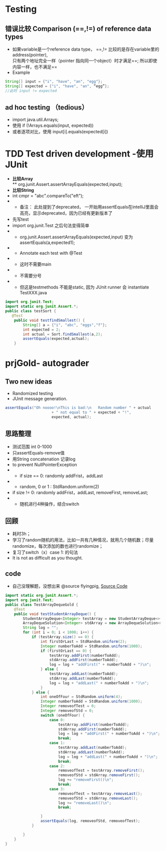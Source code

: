 # Testing 
## 错误比较 Comparison (==,!=) of reference data types 
* 如果variable是一个reference data type， ==,!= 比较的是存在variable里的address(pointer), <br>只有两个地址完全一样（pointer 指向同一个object）时才满足==; 所以即使内容一样，也不满足==
* Example
```java
String[] input = {"i", "have", "an", "egg"};
String[] expected = {"i", "have", "an", “egg”}; 
//此时 input != expected
```
## ad hoc testing （tedious）
* import java.util.Arrays;
* 使用 if (!Arrays.equals(input, expected))
* 或者逐项对比，使用 input[i].equals(expected[i])

# TDD  Test driven development -使用JUnit
* **比较Array**  
** org.junit.Assert.assertArrayEquals(expected,input);
* **比较String**
*  int cmpr = "abc".compareTo("eft");
* * 备注： 此处提到了deprecated， 一开始用assertEquals在intelliJ里面会高亮，显示deprecated，因为已经有更新版本了
* 先写test
* import org.junit.Test 之后句法变得简单
* * org.junit.Assert.assertArrayEquals(expected,input) 变为 assertEquals(a,expected1);
* * Annotate each test with @Test
* * 这时不需要main
* * 不需要分号
* * 但这是testmethods 不能是static, 因为 JUnit runner 会 instantiate TestXXX.java
 
```java 
import org.junit.Test;
import static org.junit.Assert.*;
public class testSort {
   @Test
    public void testfindSmallest() {
        String[] a = {"i", "abc", "eggs","f"};
        int expected = 2;
        int actual = Sort.findSmallest(a,2);
        assertEquals(expected,actual);
    }
```
# prjGold- autograder 
## Two new ideas
* Randomized testing
* JUnit message generation.
```java
assertEquals("Oh noooo!\nThis is bad:\n   Random number " + actual 
                     + " not equal to " + expected + "!", 
                     expected, actual);
```


## 思路整理
* 测试范围 int 0-1000
* 只assertEquals-remove值
* 用String concatenation 记录log 
* to prevent NullPointerException
* * if size == 0: randomly addFrist，addLast
* * random, 0 or 1 : StdRandom.uniform(2)
* if size != 0: randomly addFrist，addLast, removeFirst, removeLast; 
* * 随机进行4种操作，结合switch
## 回顾
* 耗时3h；
* 学习了random随机的用法，比如一共有几种情况，就用几个随机数；尽量randomize，每次添加的数也进行randomize；
* 复习了switch（x）case 1: 的句法
* It is not as difficult as you thought. 

## code 
* 自己没理解题，没想出来 @source flyingpig, [Source Code](https://github.com/PKUFlyingPig/CS61B/blob/e1fc65dcfdcf67e691dd5783f522181026ec0d1e/proj1gold/TestArrayDequeGold.java)

```java
import static org.junit.Assert.*;
import org.junit.Test;
public class TestArrayDequeGold {
    @Test
    public void testStudentArrayDeque() {
        StudentArrayDeque<Integer> testArray = new StudentArrayDeque<>();
        ArrayDequeSolution<Integer> stdArray = new ArrayDequeSolution<>();
        String log = "";
        for (int i = 0; i < 1000; i++) {
            if (testArray.size() == 0) {
                int firstOrLast = StdRandom.uniform(2);
                Integer numberToAdd = StdRandom.uniform(1000);
                if (firstOrLast == 0) {
                    testArray.addFirst(numberToAdd);
                    stdArray.addFirst(numberToAdd);
                    log = log + "addFirst(" + numberToAdd + ")\n";
                } else {
                    testArray.addLast(numberToAdd);
                    stdArray.addLast(numberToAdd);
                    log = log + "addLast(" + numberToAdd + ")\n";
                }
            } else {
                int oneOfFour = StdRandom.uniform(4);
                Integer numberToAdd = StdRandom.uniform(1000);
                Integer removeofTest = 0;
                Integer removeofStd = 0;
                switch (oneOfFour) {
                    case 0:
                        testArray.addFirst(numberToAdd);
                        stdArray.addFirst(numberToAdd);
                        log = log + "addFirst(" + numberToAdd + ")\n";
                        break;
                    case 1:
                        testArray.addLast(numberToAdd);
                        stdArray.addLast(numberToAdd);
                        log = log + "addLast(" + numberToAdd + ")\n";
                        break;
                    case 2:
                        removeofTest = testArray.removeFirst();
                        removeofStd = stdArray.removeFirst();
                        log += "removeFirst()\n";
                        break;
                    case 3:
                        removeofTest = testArray.removeLast();
                        removeofStd = stdArray.removeLast();
                        log += "removeLast()\n";
                        break;

                }
                assertEquals(log, removeofStd, removeofTest);
            }

        }
    }
}
```
